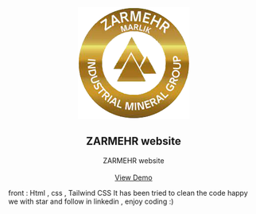   <p align="center" ><img src = "https://github.com/MohamadNematizadeh/Project_ZARMEHR/blob/main/image/logo.png?raw=true"></p>
  <h2 align="center">ZARMEHR website </h2>

  <p align="center">
   ZARMEHR website
    <br/>
    <br/>
    <a href="https://mohamadnematizadeh.github.io/Project_ZARMEHR">View Demo</a>
  </p>
</p>

front : Html , css  , Tailwind CSS
It has been tried to clean the code
happy we with star and follow in linkedin , enjoy coding :)
